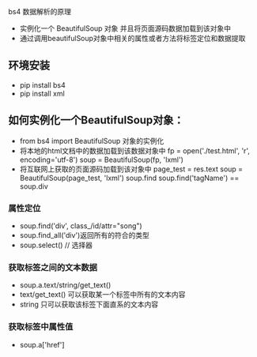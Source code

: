 bs4 数据解析的原理
- 实例化一个 BeautifulSoup 对象 并且将页面源码数据加载到该对象中
- 通过调用beautifulSoup对象中相关的属性或者方法将标签定位和数据提取
## 环境安装
- pip install bs4
- pip install xml
## 如何实例化一个BeautifulSoup对象：
- from bs4 import BeautifulSoup
对象的实例化
- 将本地的html文档中的数据加载到该数据对象中
    fp = open('./test.html', 'r', encoding='utf-8')
    soup = BeautifulSoup(fp, 'lxml')
- 将互联网上获取的页面源码加载到该对象中
    page_test = res.text
    soup = BeautifulSoup(page_test, 'lxml')
    soup.find
        soup.find('tagName') == soup.div
### 属性定位
- soup.find('div', class_/id/attr="song")
- soup.find_all('div')返回所有的符合的类型
- soup.select() // 选择器

### 获取标签之间的文本数据
- soup.a.text/string/get_text()
- text/get_text() 可以获取某一个标签中所有的文本内容
- string 只可以获取该标签下面直系的文本内容
### 获取标签中属性值
- soup.a['href']



